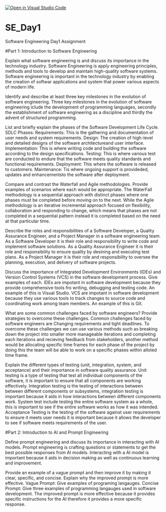 [![Open in Visual Studio Code](https://classroom.github.com/assets/open-in-vscode-2e0aaae1b6195c2367325f4f02e2d04e9abb55f0b24a779b69b11b9e10269abc.svg)](https://classroom.github.com/online_ide?assignment_repo_id=15568023&assignment_repo_type=AssignmentRepo)
# SE_Day1
Software Engineering Day1 Assignment

#Part 1: Introduction to Software Engineering

Explain what software engineering is and discuss its importance in the technology industry.
Software Engineering is apply engineering principles, methods and tools to develop and maintain high-quality software systems. Software engineering is important in the technology industry by enabling the creation of softwar applications and system that power various aspects of modern life.

Identify and describe at least three key milestones in the evolution of software engineering.
Three key milestones in the evolution of software engineering iclude the development of programming languages, secondly the establishment of software engineering as a discipline and thirdly the advent of structured programming.

List and briefly explain the phases of the Software Development Life Cycle.
SDLC Phases:
Requirements: This is the gathering and documentation of user needs and system requirements.
Design: The creation of high-level and detailed designs of the software architectureand user interface.
Implementation: This is where writing code and building the software according to the design specifications.
Testing: This is where various test are conducted to endure that the software meets quality standards and functional requirements.
Deployment: This where the software is released to customers.
Maintenance: Tis where ongoing support is provideded, updates and enhancementsto the software after deployment.

Compare and contrast the Waterfall and Agile methodologies. Provide examples of scenarios where each would be appropriate.
The WaterFall methodology is a sequential approach with distinct phases where one phases must be completed before moving on to the next. While the Agile methodology is an iterative incremental approach focused on flexibility, collaboration and responding to change, which means that phases are not completed in a sequential pattern instead it is completed based on the need at that particular time.

Describe the roles and responsibilities of a Software Developer, a Quality Assurance Engineer, and a Project Manager in a software engineering team.
As a Software Developer it is their role and responsibility to write code and implement software solutions.
As a Quality Assurance Engineer it is their role and responsibility to ensure quality by desining and executing test plans.
As a Project Manager it is their role and responsibility to oversee the planning, execution, and delivery of software projects.

Discuss the importance of Integrated Development Environments (IDEs) and Version Control Systems (VCS) in the software development process. Give examples of each.
IDEs are impotant in software development because they provide comprehensive tools fro writing, debugging and testing code. An example of this is Visual Studio.
VCS are impotant in software development because they use various tools to track changes to source code and coordinating work among team members. An example of this is Git.

What are some common challenges faced by software engineers? Provide strategies to overcome these challenges.
Common challenges faced by software engineers are Changing requirements and tight deadlines. To overcome these challenges we can use various methods such as breaking down the project into smaller more manageable iterations and completing each iterations and recieving feedback from stakeholders, another method would be allocating specific time frames for each phase of the project by doing this the team will be able to work on a specific phases within alloted time frame.

Explain the different types of testing (unit, integration, system, and acceptance) and their importance in software quality assurance.
Unit testing is a type of testing that test all individual components of the software, it is important to ensure that all components are working effectively. Integration testing is the testing of interactions between between different components or subsystems, integration testing is important because it aids in how interactions between different components work. System test include testing the entire software system as a whole, this is important to see if the entire software works as how it was intended. Acceptance Testing is the testing of the software against user requirements to ensure it meets user needs it is important because it allows the developer to see if software meets requirements of the user.

#Part 2: Introduction to AI and Prompt Engineering


Define prompt engineering and discuss its importance in interacting with AI models.
Prompt engineering is crafting questions or statements to get the best possible responses from AI models. Interacting with a AI model is important because it aids in decision making as well as continuous learning and improvement.

Provide an example of a vague prompt and then improve it by making it clear, specific, and concise. Explain why the improved prompt is more effective.
Vague Prompt:
Give examples of programing langauges.
Concise Prompt:
Give three examples of programming langauges used in software development.
The improved prompt is more effective because it provides specific instructions for the AI therefore it provides a more specific response.
